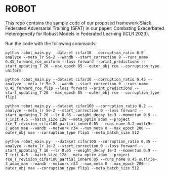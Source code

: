 # ROBOT

This repo contains the sample code of our proposed framework Slack Federated Adversarial Training (SFAT) in our paper: Combating Exacerbated Heterogeneity for Robust Models in Federated Learning (ICLR 2023).

Run the code with the following commands:
```
python robot_main.py --dataset cifar10 --corruption_ratio 0.5 --analyze --meta_lr 5e-2 --wandb --start_correction 0 --runs_name 0.45_forward_rce_uniform --loss forward --print_predictions --start_updating_T 20 --max_epoch 85 --outer_obj rce --corruption_type uniform

python robot_main.py --dataset cifar10 --corruption_ratio 0.45 --analyze --meta_lr 5e-2 --wandb --start_correction 0 --runs_name 0.45_forward_rce_flip --loss forward --print_predictions --start_updating_T 20 --max_epoch 85 --outer_obj rce --corruption_type flip1

python robot_main.py --dataset cifar100 --corruption_ratio 0.2 --analyze --meta_lr 5e-2 --start_correction 0 --loss forward --start_updating_T 20 --lr 0.05 --weight_decay 1e-3 --momentum 0.9 --T_init 4.5 --batch_size 128 --meta_optim adam --project rce_T_revision_cifar100_partial_inner0.05 --runs_name 0.2_outlr5e-2_adam_mae --wandb --network r34 --num_meta 0 --max_epoch 200 --outer_obj mae --corruption_type flip1 --meta_batch_size 512

python robot_main.py  --dataset cifar100 --corruption_ratio 0.45 --analyze --meta_lr 1e-2 --start_correction 0 --loss forward --start_updating_T 10 --lr 0.05 --weight_decay 1e-3 --momentum 0.9 --T_init 4.5 --batch_size 128 --meta_optim adam --project rce_T_revision_cifar100_partial_inner0.05 --runs_name 0.45_outlr3e-3_adam_mae --wandb --network r34 --num_meta 0 --max_epoch 200 --outer_obj mae --corruption_type flip1 --meta_batch_size 512
```
